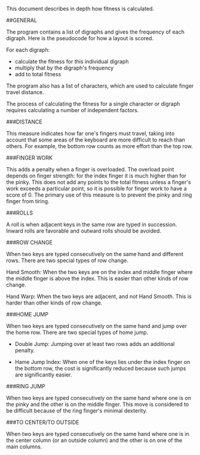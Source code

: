 This document describes in depth how fitness is calculated.

##GENERAL

The program contains a list of digraphs and gives the frequency of each digraph. Here is the pseudocode for how a layout is scored. 

For each digraph: 
*	calculate the fitness for this individual digraph
*	multiply that by the digraph's frequency
*	add to total fitness

The program also has a list of characters, which are used to calculate finger travel distance.

The process of calculating the fitness for a single character or digraph requires calculating a number of independent factors.

###DISTANCE

This measure indicates how far one's fingers must travel, taking into account that some areas of the keyboard are more difficult to reach than others. For example, the bottom row counts as more effort than the top row.

###FINGER WORK

This adds a penalty when a finger is overloaded. The overload point depends on finger strength: for the index finger it is much higher than for the pinky. This does not add any points to the total fitness unless a finger's work exceeds a particular point, so it is possible for finger work to have a score of 0. The primary use of this measure is to prevent the pinky and ring finger from tiring.

###ROLLS

A roll is when adjacent keys in the same row are typed in succession. Inward rolls are favorable and outward rolls should be avoided.

###ROW CHANGE

When two keys are typed consecutively on the same hand and different rows. There are two special types of row change.

Hand Smooth: When the two keys are on the index and middle finger where the middle finger is above the index. This is easier than other kinds of row change.

Hand Warp: When the two keys are adjacent, and not Hand Smooth. This is harder than other kinds of row change.

###HOME JUMP

When two keys are typed consecutively on the same hand and jump over the home row. There are two special types of home jump.

* Double Jump: Jumping over at least two rows adds an additional penalty.

* Hame Jump Index: When one of the keys lies under the index finger on the bottom row, the cost is significantly reduced because such jumps are significantly easier.

###RING JUMP

When two keys are typed consecutively on the same hand where one is on the pinky and the other is on the middle finger. This move is considered to be difficult because of the ring finger's minimal dexterity.

###TO CENTER/TO OUTSIDE

When two keys are typed consecutively on the same hand where one is in the center column (or an outside column) and the other is on one of the main columns.
